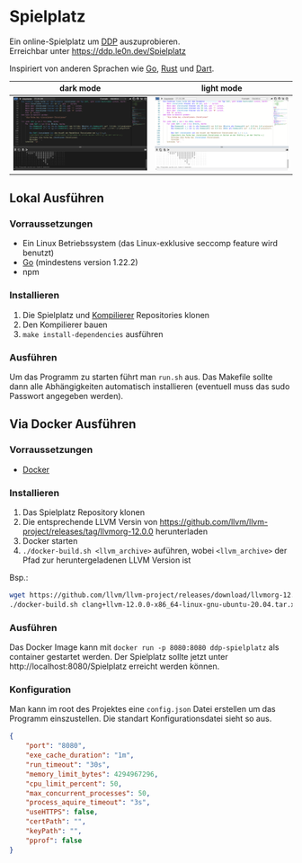 # Spielplatz

Ein online-Spielplatz um [DDP](https://github.com/DDP-Projekt/Kompilierer) auszuprobieren.\
Erreichbar unter https://ddp.le0n.dev/Spielplatz

Inspiriert von anderen Sprachen wie [Go](https://go.dev/play/), [Rust](https://play.rust-lang.org/?version=stable&mode=debug&edition=2021) und [Dart](https://dartpad.dev/?).

| dark mode | light mode |
|---|---|
|![showcase-dark](static/img/showcase-dark.png)|![showcase-light](static/img/showcase-light.png)|

## Lokal Ausführen
### Vorraussetzungen
* Ein Linux Betriebssystem (das Linux-exklusive seccomp feature wird benutzt)
* [Go](https://go.dev/doc/install) (mindestens version 1.22.2)
* npm

### Installieren
1. Die Spielplatz und [Kompilierer](https://github.com/DDP-Projekt/Kompilierer) Repositories klonen
2. Den Kompilierer bauen
3. `make install-dependencies` ausführen

### Ausführen
Um das Programm zu starten führt man `run.sh` aus.
Das Makefile sollte dann alle Abhängigkeiten automatisch installieren (eventuell muss das sudo Passwort angegeben werden).

## Via Docker Ausführen
### Vorraussetzungen

* [Docker](https://docs.docker.com/get-docker/)

### Installieren

1. Das Spielplatz Repository klonen
2. Die entsprechende LLVM Versin von https://github.com/llvm/llvm-project/releases/tag/llvmorg-12.0.0 herunterladen 
3. Docker starten
4. `./docker-build.sh <llvm_archive>` auführen, wobei `<llvm_archive>` der Pfad zur heruntergeladenen LLVM Version ist

Bsp.:
```bash
wget https://github.com/llvm/llvm-project/releases/download/llvmorg-12.0.0/clang+llvm-12.0.0-x86_64-linux-gnu-ubuntu-20.04.tar.xz
./docker-build.sh clang+llvm-12.0.0-x86_64-linux-gnu-ubuntu-20.04.tar.xz
```

### Ausführen

Das Docker Image kann mit `docker run -p 8080:8080 ddp-spielplatz` als container gestartet werden.
Der Spielplatz sollte jetzt unter http://localhost:8080/Spielplatz erreicht werden können.

### Konfiguration
Man kann im root des Projektes eine `config.json` Datei erstellen um das Programm einszustellen.
Die standart Konfigurationsdatei sieht so aus.
```json
{
	"port": "8080",
	"exe_cache_duration": "1m",
	"run_timeout": "30s",
	"memory_limit_bytes": 4294967296,
	"cpu_limit_percent": 50,
	"max_concurrent_processes": 50,
	"process_aquire_timeout": "3s",
	"useHTTPS": false,
	"certPath": "",
	"keyPath": "",
	"pprof": false
}
```
